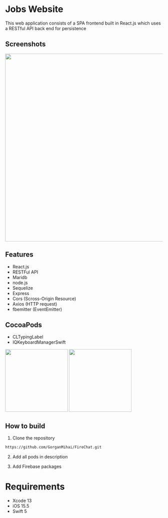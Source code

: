 Jobs Website 
==========================
This web application consists of a SPA frontend built in React.js which uses a RESTful API back end for persistence

## Screenshots

<img src="./Img/All.png" width = 600 >

## Features
* React.js
* RESTFul API
* Maridb
* node.js
* Sequelize
* Express
* Cors (Scross-Origin Resource)
* Axios (HTTP request)
* fbemitter (EventEmitter)


## CocoaPods
* CLTypingLabel
* IQKeyboardManagerSwift 

<img src="./Img/Intro.gif" width = 200 >  <img src="./Img/Keyboard.gif" width = 200 >


## How to build

1) Clone the repository

```bash
https://github.com/GorganMihai/FireChat.git
```

2) Add all pods in description

3) Add Firebase packages


# Requirements 

* Xcode 13
* iOS 15.5
* Swift 5

